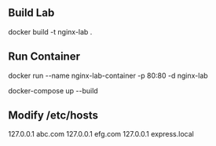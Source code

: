 ## Build Lab

docker build -t nginx-lab .

## Run Container

docker run --name nginx-lab-container -p 80:80 -d nginx-lab

docker-compose up --build

## Modify /etc/hosts

127.0.0.1 abc.com
127.0.0.1 efg.com
127.0.0.1 express.local